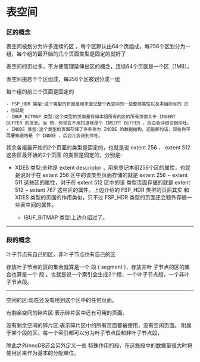 # 表空间

### 区的概念

表空间被划分为许多连续的区 ，每个区默认由64个页组成，每256个区划分为一组，每个组的最开始的几个页面类型是固定的就好了



表空间的页过多，不方便管理延伸出区的概念，连续64个页就是一个区（1MB）。

表空间由若干个区组成，每256个区被划分成一组

每个组的前三个页面是固定的

	- FSP_HDR 类型:这个类型的页面是用来登记整个表空间的一些整体属性以及本组所有的 区 ，也就是
	- IBUF_BITMAP 类型:这个类型的页面是存储本组所有的区的所有页面关于 INSERT BUFFER 的信息。当 然，你现在不用知道啥是个 INSERT BUFFER ，后边会详细说到你吐。
	- INODE 类型:这个类型的页面存储了许多称为 INODE 的数据结构，还是那句话，现在你不需要知道啥是 个 INODE ，后边儿会说到你吐。



其余各组最开始的2个页面的类型是固定的，也就是说 extent 256 、 extent 512 这些区最开始的2个页面 的类型是固定的，分别是:

 - XDES 类型:全称是 extent descriptor ，用来登记本组256个区的属性，也就是说对于在 extent 256 区中的该类型页面存储的就是 extent 256 ~ extent 511 这些区的属性，对于在 extent 512 区中的该 类型页面存储的就是 extent 512 ~ extent 767 这些区的属性。上边介绍的 FSP_HDR 类型的页面其实 和 XDES 类型的页面的作用类似，只不过 FSP_HDR 类型的页面还会额外存储一些表空间的属性。

	- IBUF_BITMAP 类型:上边介绍过了。

------

### 段的概念

叶子节点有自己的区，非叶子节点也有自己的区

存放叶子节点的区的集合就算是一个 段 ( segment )，存放非叶 子节点的区的集合也算是一个 段 。也就是说一个索引会生成2个段，一个叶子节点段，一个非叶子节点段。

-------

空闲的区:现在还没有用到这个区中的任何页面。

有剩余空间的碎片区:表示碎片区中还有可用的页面。 

没有剩余空间的碎片区:表示碎片区中的所有页面都被使用，没有空闲页面。 附属于某个段的区。每一个索引都可以分为叶子节点段和非叶子节点段，

除此之外InnoDB还会另外定义一些 特殊作用的段，在这些段中的数据量很大时将使用区来作为基本的分配单位。





